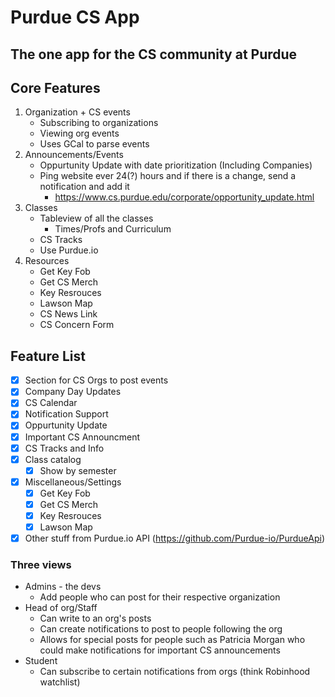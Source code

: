 # Purdue CS App

## The one app for the CS community at Purdue

## Core Features
1) Organization + CS events
    - Subscribing to organizations
    - Viewing org events
    - Uses GCal to parse events
2) Announcements/Events
    - Oppurtunity Update with date prioritization (Including Companies)
    - Ping website ever 24(?) hours and if there is a change, send a notification and add it
        - https://www.cs.purdue.edu/corporate/opportunity_update.html
3) Classes
    - Tableview of all the classes
        - Times/Profs and Curriculum
    - CS Tracks
    - Use Purdue.io
4) Resources
    - Get Key Fob
    - Get CS Merch
    - Key Resrouces
    - Lawson Map
    - CS News Link
    - CS Concern Form

## Feature List
- [x] Section for CS Orgs to post events
- [x] Company Day Updates
- [x] CS Calendar
- [x] Notification Support
- [x] Oppurtunity Update
- [x] Important CS Announcment
- [x] CS Tracks and Info
- [x] Class catalog
    - [x] Show by semester
- [x] Miscellaneous/Settings
    - [x] Get Key Fob
    - [x] Get CS Merch
    - [x] Key Resrouces
    - [x] Lawson Map
- [x] Other stuff from Purdue.io API (https://github.com/Purdue-io/PurdueApi)

### Three views
- Admins - the devs
    - Add people who can post for their respective organization
- Head of org/Staff
    - Can write to an org's posts
    - Can create notifications to post to people following the org
    - Allows for special posts for people such as Patricia Morgan who could make notifications for important CS announcements
- Student 
    - Can subscribe to certain notifications from orgs (think Robinhood watchlist)

